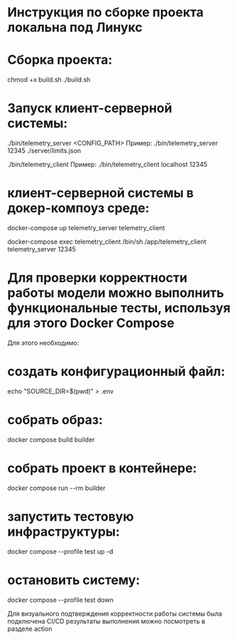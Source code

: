 # Инструкция по сборке проекта локальна под Линукс



# Cборка проекта:

chmod +x build.sh
./build.sh

# Запуск клиент-серверной системы:

./bin/telemetry_server <PORT> <CONFIG_PATH>
Пример: ./bin/telemetry_server 12345 ./server/limits.json

./bin/telemetry_client <HOST> <PORT>
Пример: ./bin/telemetry_client localhost 12345

#  клиент-серверной системы в докер-компоуз среде:

docker-compose up telemetry_server telemetry_client

docker-compose exec telemetry_client /bin/sh
/app/telemetry_client telemetry_server 12345

# Для проверки корректности работы модели можно выполнить функциональные тесты, используя для этого Docker Compose
Для этого необходимо:

# создать конфигурационный файл: 
echo "SOURCE_DIR=$(pwd)" > .env


# собрать образ:
docker compose build builder

# собрать проект в контейнере: 
docker compose run --rm builder

# запустить тестовую инфраструктуры: 
docker compose --profile test up -d

# остановить систему: 
docker compose --profile test down


Для визуального подтверждения корректности работы системы была подключена CI/CD
результаты выполнения можно посмотреть в разделе action

